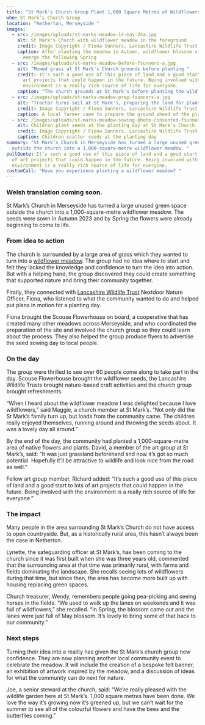 ```yaml
---
title: "St Mark's Church Group Plant 1,000 Square Metres of Wildflowers "
who: St Mark’s Church Group
location: "Netherton, Merseyside "
images:
  - src: /images/uploads/st-marks-meadow-14-may-24a.jpg
    alt: St Mark's Church with wildflower meadow in the foreground
    credit: Image Copyright / Fiona Sunners, Lancashire Wildlife Trust
    caption: After planting the meadow in Autumn, wildflower blossom started to
      emerge the following Spring
  - src: /images/uploads/st-marks-meadow-before-fsunners-a.jpg
    alt: "Mowed grass at St Mark's Church grounds before planting "
    credit: It’s such a good use of this piece of land and a good start to lots of
      art projects that could happen in the future. Being involved with the
      environment is a really rich source of life for everyone.
    caption: "The church grounds at St Mark's before planting the wildflower meadow.  "
  - src: /images/uploads/st-marks-meadow-prep-fsunners-a.jpg
    alt: "Tractor turns soil at St Mark's, preparing the land for planting. "
    credit: Image Copyright / Fiona Sunners, Lancashire Wildlife Trust
    caption: A local farmer came to prepare the ground ahead of the planting day
  - src: /images/uploads/st-marks-meadow-sowing-photo-consented-fsunners-b.jpg
    alt: Children plant seeds at the planting day at St Mark's Church
    credit: Image Copyright / Fiona Sunners, Lancashire Wildlife Trust
    caption: Children scatter seeds at the planting day
summary: "St Mark’s Church in Merseyside has turned a large unused green space
  outside the church into a 1,000-square-metre wildflower meadow. "
pullQuote: It’s such a good use of this piece of land and a good start to lots
  of art projects that could happen in the future. Being involved with the
  environment is a really rich source of life for everyone.
customCall: "Have you experience planting a wildflower meadow? "
---
```

### W﻿elsh translation coming soon. 

St Mark’s Church in Merseyside has turned a large unused green space outside the church into a 1,000-square-metre wildflower meadow. The seeds were sown in Autumn 2023 and by Spring the flowers were already beginning to come to life. 

### From idea to action

The church is surrounded by a large area of grass which they wanted to turn into a [wildflower meadow](https://nextdoornaturehub.org.uk/guides/nomowmay-the-perks-of-letting-your-lawn-run-free-this-spring). The group had no idea where to start and felt they lacked the knowledge and confidence to turn the idea into action. But with a helping hand, the group discovered they could create something that supported nature and bring their community together. 

Firstly, they connected with [Lancashire Wildlife Trust](https://www.lancswt.org.uk/) Nextdoor Nature Officer, Fiona, who listened to what the community wanted to do and helped put plans in motion for a planting day. 

Fiona brought the Scouse Flowerhouse on board, a cooperative that has created many other meadows across Merseyside, and who coordinated the preparation of the site and involved the church group so they could learn about the process. They also helped the group produce flyers to advertise the seed sowing day to local people. 

### On the day

The group were thrilled to see over 60 people come along to take part in the day. Scouse Flowerhouse brought the wildflower seeds, the Lancashire Wildlife Trusts brought nature-based craft activities and the church group brought refreshments. 

“When I heard about the wildflower meadow I was delighted because I love wildflowers,” said Maggie, a church member at St Mark’s. “Not only did the St Mark’s family turn up, but loads from the community came. The children really enjoyed themselves, running around and throwing the seeds about. It was a lovely day all around.”

By the end of the day, the community had planted a 1,000-square-metre area of native flowers and plants. David, a member of the art group at St Mark’s, said: “It was just grassland beforehand and now it’s got so much potential. Hopefully it’ll be attractive to wildlife and look nice from the road as well.”

Fellow art group member, Richard added: “It’s such a good use of this piece of land and a good start to lots of art projects that could happen in the future. Being involved with the environment is a really rich source of life for everyone.”

### The impact

Many people in the area surrounding St Mark’s Church do not have access to open countryside. But, as a historically rural area, this hasn’t always been the case in Netherton.

Lynette, the safeguarding officer at St Mark’s, has been coming to the church since it was first built when she was three years old, commented that the surrounding area at that time was primarily rural, with farms and fields dominating the landscape. She recalls seeing lots of wildflowers during that time, but since then, the area has become more built up with housing replacing green spaces.

Church treasurer, Wendy, remembers people going pea-picking and seeing horses in the fields. “We used to walk up the lanes on weekends and it was full of wildflowers,” she recalled. “In Spring, the blossom came out and the lanes were just full of May blossom. It’s lovely to bring some of that back to our community.” 

### Next steps

Turning their idea into a reality has given the St Mark’s church group new confidence. They are now planning another local community event to celebrate the meadow. It will include the creation of a bespoke felt banner, an exhibition of artwork inspired by the meadow, and a discussion of ideas for what the community can do next for nature. 

Joe, a senior steward at the church, said: “We’re really pleased with the wildlife garden here at St Mark’s. 1,000 square metres have been done. We love the way it’s growing now it’s greened up, but we can’t wait for the summer to see all of the colourful flowers and have the bees and the butterflies coming.”